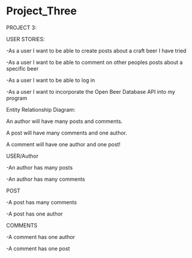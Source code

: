 # Project_Three


PROJECT 3:

USER STORIES:

-As a user I want to be able to create posts about a craft beer I have tried

-As a user I want to be able to comment on other peoples posts about a specific beer

-As a user I want to be able to log in 

-As a user I want to incorporate the Open Beer Database API into my program



Entity Relationship Diagram:

An author will have many posts and comments. 

A post will have many comments and one author. 

A comment will have one author and one post!

USER/Author

-An author has many posts

-An author has many comments

POST 

-A post has many comments

-A post has one author


COMMENTS

-A comment has one author

-A comment has one post
